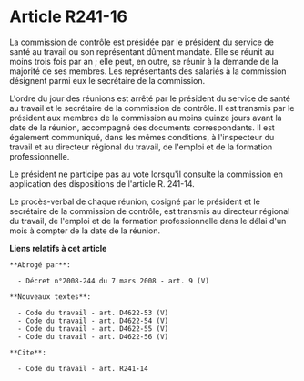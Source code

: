 # Article R241-16

La commission de contrôle est présidée par le président du service de santé au travail ou son représentant dûment mandaté.
Elle se réunit au moins trois fois par an ; elle peut, en outre, se réunir à la demande de la majorité de ses membres. Les
représentants des salariés à la commission désignent parmi eux le secrétaire de la commission.

L'ordre du jour des réunions est arrêté par le président du service de santé au travail et le secrétaire de la commission de
contrôle. Il est transmis par le président aux membres de la commission au moins quinze jours avant la date de la réunion,
accompagné des documents correspondants. Il est également communiqué, dans les mêmes conditions, à l'inspecteur du travail et
au directeur régional du travail, de l'emploi et de la formation professionnelle.

Le président ne participe pas au vote lorsqu'il consulte la commission en application des dispositions de l'article R.
241-14.

Le procès-verbal de chaque réunion, cosigné par le président et le secrétaire de la commission de contrôle, est transmis au
directeur régional du travail, de l'emploi et de la formation professionnelle dans le délai d'un mois à compter de la date de
la réunion.

**Liens relatifs à cet article**

	**Abrogé par**:

	  - Décret n°2008-244 du 7 mars 2008 - art. 9 (V)

	**Nouveaux textes**:

	  - Code du travail - art. D4622-53 (V)
	  - Code du travail - art. D4622-54 (V)
	  - Code du travail - art. D4622-55 (V)
	  - Code du travail - art. D4622-56 (V)

	**Cite**:

	  - Code du travail - art. R241-14
